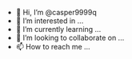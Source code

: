 - 👋 Hi, I’m @casper9999q
- 👀 I’m interested in ...
- 🌱 I’m currently learning ...
- 💞️ I’m looking to collaborate on ...
- 📫 How to reach me ...

<!---
casper9999q/casper9999q is a ✨ special ✨ repository because its `README.md` (this file) appears on your GitHub profile.
You can click the Preview link to take a look at your changes.
--->
